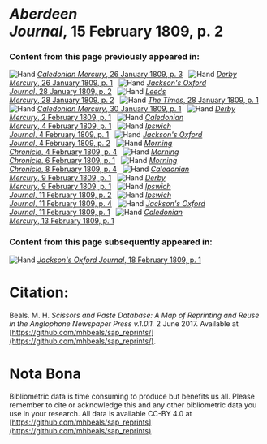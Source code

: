 # *Aberdeen Journal*, 15 February 1809, p. 2  
  
### Content from this page previously appeared in:  
![Hand](http://scissorsandpaste.net/wp-content/uploads/2017/06/smallhandpointer.png) [*Caledonian Mercury*, 26 January 1809, p. 3](https://mhbeals.github.io/sap_html/Caledonian-Mercury/Caledonian-Mercury-26-January-1809-p-3)  
![Hand](http://scissorsandpaste.net/wp-content/uploads/2017/06/smallhandpointer.png) [*Derby Mercury*, 26 January 1809, p. 1](https://mhbeals.github.io/sap_html/Derby-Mercury/Derby-Mercury-26-January-1809-p-1)  
![Hand](http://scissorsandpaste.net/wp-content/uploads/2017/06/smallhandpointer.png) [*Jackson's Oxford Journal*, 28 January 1809, p. 2](https://mhbeals.github.io/sap_html/Jackson's-Oxford-Journal/Jackson's-Oxford-Journal-28-January-1809-p-2)  
![Hand](http://scissorsandpaste.net/wp-content/uploads/2017/06/smallhandpointer.png) [*Leeds Mercury*, 28 January 1809, p. 2](https://mhbeals.github.io/sap_html/Leeds-Mercury/Leeds-Mercury-28-January-1809-p-2)  
![Hand](http://scissorsandpaste.net/wp-content/uploads/2017/06/smallhandpointer.png) [*The Times*, 28 January 1809, p. 1](https://mhbeals.github.io/sap_html/The-Times/The-Times-28-January-1809-p-1)  
![Hand](http://scissorsandpaste.net/wp-content/uploads/2017/06/smallhandpointer.png) [*Caledonian Mercury*, 30 January 1809, p. 1](https://mhbeals.github.io/sap_html/Caledonian-Mercury/Caledonian-Mercury-30-January-1809-p-1)  
![Hand](http://scissorsandpaste.net/wp-content/uploads/2017/06/smallhandpointer.png) [*Derby Mercury*, 2 February 1809, p. 1](https://mhbeals.github.io/sap_html/Derby-Mercury/Derby-Mercury-2-February-1809-p-1)  
![Hand](http://scissorsandpaste.net/wp-content/uploads/2017/06/smallhandpointer.png) [*Caledonian Mercury*, 4 February 1809, p. 1](https://mhbeals.github.io/sap_html/Caledonian-Mercury/Caledonian-Mercury-4-February-1809-p-1)  
![Hand](http://scissorsandpaste.net/wp-content/uploads/2017/06/smallhandpointer.png) [*Ipswich Journal*, 4 February 1809, p. 1](https://mhbeals.github.io/sap_html/Ipswich-Journal/Ipswich-Journal-4-February-1809-p-1)  
![Hand](http://scissorsandpaste.net/wp-content/uploads/2017/06/smallhandpointer.png) [*Jackson's Oxford Journal*, 4 February 1809, p. 2](https://mhbeals.github.io/sap_html/Jackson's-Oxford-Journal/Jackson's-Oxford-Journal-4-February-1809-p-2)  
![Hand](http://scissorsandpaste.net/wp-content/uploads/2017/06/smallhandpointer.png) [*Morning Chronicle*, 4 February 1809, p. 4](https://mhbeals.github.io/sap_html/Morning-Chronicle/Morning-Chronicle-4-February-1809-p-4)  
![Hand](http://scissorsandpaste.net/wp-content/uploads/2017/06/smallhandpointer.png) [*Morning Chronicle*, 6 February 1809, p. 1](https://mhbeals.github.io/sap_html/Morning-Chronicle/Morning-Chronicle-6-February-1809-p-1)  
![Hand](http://scissorsandpaste.net/wp-content/uploads/2017/06/smallhandpointer.png) [*Morning Chronicle*, 8 February 1809, p. 4](https://mhbeals.github.io/sap_html/Morning-Chronicle/Morning-Chronicle-8-February-1809-p-4)  
![Hand](http://scissorsandpaste.net/wp-content/uploads/2017/06/smallhandpointer.png) [*Caledonian Mercury*, 9 February 1809, p. 1](https://mhbeals.github.io/sap_html/Caledonian-Mercury/Caledonian-Mercury-9-February-1809-p-1)  
![Hand](http://scissorsandpaste.net/wp-content/uploads/2017/06/smallhandpointer.png) [*Derby Mercury*, 9 February 1809, p. 1](https://mhbeals.github.io/sap_html/Derby-Mercury/Derby-Mercury-9-February-1809-p-1)  
![Hand](http://scissorsandpaste.net/wp-content/uploads/2017/06/smallhandpointer.png) [*Ipswich Journal*, 11 February 1809, p. 2](https://mhbeals.github.io/sap_html/Ipswich-Journal/Ipswich-Journal-11-February-1809-p-2)  
![Hand](http://scissorsandpaste.net/wp-content/uploads/2017/06/smallhandpointer.png) [*Ipswich Journal*, 11 February 1809, p. 4](https://mhbeals.github.io/sap_html/Ipswich-Journal/Ipswich-Journal-11-February-1809-p-4)  
![Hand](http://scissorsandpaste.net/wp-content/uploads/2017/06/smallhandpointer.png) [*Jackson's Oxford Journal*, 11 February 1809, p. 1](https://mhbeals.github.io/sap_html/Jackson's-Oxford-Journal/Jackson's-Oxford-Journal-11-February-1809-p-1)  
![Hand](http://scissorsandpaste.net/wp-content/uploads/2017/06/smallhandpointer.png) [*Caledonian Mercury*, 13 February 1809, p. 1](https://mhbeals.github.io/sap_html/Caledonian-Mercury/Caledonian-Mercury-13-February-1809-p-1)  
  
### Content from this page subsequently appeared in:  
![Hand](http://scissorsandpaste.net/wp-content/uploads/2017/06/smallhandpointer.png) [*Jackson's Oxford Journal*, 18 February 1809, p. 1](https://mhbeals.github.io/sap_html/Jackson's-Oxford-Journal/Jackson's-Oxford-Journal-18-February-1809-p-1)  


# Citation: 

Beals. M. H. *Scissors and Paste Database: A Map of Reprinting and Reuse in the Anglophone Newspaper Press v.1.0.1.* 2 June 2017. Available at [https://github.com/mhbeals/sap_reprints/](https://github.com/mhbeals/sap_reprints/). 

# Nota Bona

Bibliometric data is time consuming to produce but benefits us all. Please remember to cite or acknowledge this and any other bibliometric data you use in your research. All data is available CC-BY 4.0 at [https://github.com/mhbeals/sap_reprints](https://github.com/mhbeals/sap_reprints)